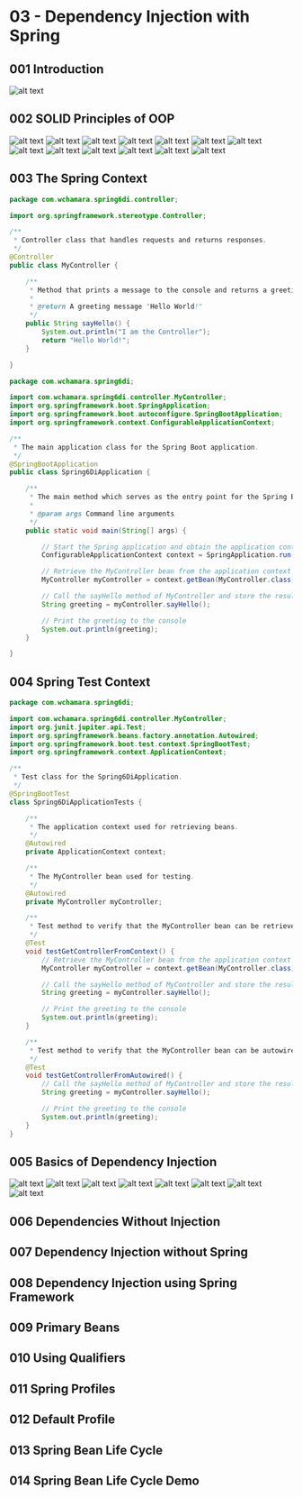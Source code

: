 # 03 - Dependency Injection with Spring
## 001 Introduction
![alt text](image.png)
## 002 SOLID Principles of OOP

![alt text](image-1.png)
![alt text](image-2.png)
![alt text](image-3.png)
![alt text](image-4.png)
![alt text](image-5.png)
![alt text](image-6.png)
![alt text](image-7.png)
![alt text](image-8.png)
![alt text](image-9.png)
![alt text](image-10.png)
![alt text](image-11.png)
![alt text](image-12.png)
![alt text](image-13.png)
## 003 The Spring Context
```java
package com.wchamara.spring6di.controller;

import org.springframework.stereotype.Controller;

/**
 * Controller class that handles requests and returns responses.
 */
@Controller
public class MyController {

    /**
     * Method that prints a message to the console and returns a greeting.
     *
     * @return A greeting message "Hello World!"
     */
    public String sayHello() {
        System.out.println("I am the Controller");
        return "Hello World!";
    }

}
```

```java
package com.wchamara.spring6di;

import com.wchamara.spring6di.controller.MyController;
import org.springframework.boot.SpringApplication;
import org.springframework.boot.autoconfigure.SpringBootApplication;
import org.springframework.context.ConfigurableApplicationContext;

/**
 * The main application class for the Spring Boot application.
 */
@SpringBootApplication
public class Spring6DiApplication {

    /**
     * The main method which serves as the entry point for the Spring Boot application.
     *
     * @param args Command line arguments
     */
    public static void main(String[] args) {

        // Start the Spring application and obtain the application context
        ConfigurableApplicationContext context = SpringApplication.run(Spring6DiApplication.class, args);

        // Retrieve the MyController bean from the application context
        MyController myController = context.getBean(MyController.class);

        // Call the sayHello method of MyController and store the result
        String greeting = myController.sayHello();

        // Print the greeting to the console
        System.out.println(greeting);
    }

}
```

## 004 Spring Test Context
```java
package com.wchamara.spring6di;

import com.wchamara.spring6di.controller.MyController;
import org.junit.jupiter.api.Test;
import org.springframework.beans.factory.annotation.Autowired;
import org.springframework.boot.test.context.SpringBootTest;
import org.springframework.context.ApplicationContext;

/**
 * Test class for the Spring6DiApplication.
 */
@SpringBootTest
class Spring6DiApplicationTests {

    /**
     * The application context used for retrieving beans.
     */
    @Autowired
    private ApplicationContext context;

    /**
     * The MyController bean used for testing.
     */
    @Autowired
    private MyController myController;

    /**
     * Test method to verify that the MyController bean can be retrieved from the application context.
     */
    @Test
    void testGetControllerFromContext() {
        // Retrieve the MyController bean from the application context
        MyController myController = context.getBean(MyController.class);

        // Call the sayHello method of MyController and store the result
        String greeting = myController.sayHello();

        // Print the greeting to the console
        System.out.println(greeting);
    }

    /**
     * Test method to verify that the MyController bean can be autowired and used.
     */
    @Test
    void testGetControllerFromAutowired() {
        // Call the sayHello method of MyController and store the result
        String greeting = myController.sayHello();

        // Print the greeting to the console
        System.out.println(greeting);
    }
}
```

## 005 Basics of Dependency Injection
![alt text](image-14.png)
![alt text](image-15.png)
![alt text](image-16.png)
![alt text](image-17.png)
![alt text](image-18.png)
![alt text](image-19.png)
![alt text](image-20.png)
![alt text](image-21.png)
## 006 Dependencies Without Injection


## 007 Dependency Injection without Spring


## 008 Dependency Injection using Spring Framework


## 009 Primary Beans


## 010 Using Qualifiers


## 011 Spring Profiles


## 012 Default Profile


## 013 Spring Bean Life Cycle


## 014 Spring Bean Life Cycle Demo